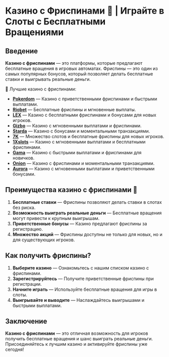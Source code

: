 # Казино с Фриспинами 🎁 | Играйте в Слоты с Бесплатными Вращениями

## Введение

**Казино с фриспинами** — это платформы, которые предлагают бесплатные вращения в игровых автоматах. Фриспины — это один из самых популярных бонусов, который позволяет делать бесплатные ставки и выигрывать реальные деньги.

🎰 Лучшие казино с фриспинами:

- **[Pokerdom](https://brandplay.link/4k77v2yx)** — Казино с приветственными фриспинами и быстрыми выплатами.
- **[Riobet](https://brandplay.link/7xBLTPyj)** — Бесплатные фриспины и мгновенные выплаты.
- **[LEX](https://brandplay.link/zW4hdDFV)** — Казино с бесплатными фриспинами и бонусами для новых игроков.
- **[Gizbo](https://brandplay.link/bprXw4YV)** — Казино с мгновенными выплатами и фриспинами.
- **[Starda](https://brandplay.link/fB7xwRFL)** — Казино с бонусами и моментальными транзакциями.
- **[7K](https://brandplay.link/BvQyFShp)** — Множество слотов и бесплатные фриспины для новых игроков.
- **[1Xslots](https://brandplay.link/hSB1khtr)** — Казино с мгновенными выплатами и бесплатными фриспинами.
- **[Gama](https://brandplay.link/j6NMKsDz)** — Казино с быстрыми выплатами и фриспинами для новичков.
- **[Onion](https://brandplay.link/zBGRVpQ9)** — Казино с фриспинами и моментальными транзакциями.
- **[Aurora](https://10trafic-stat2.com/click/668546556bcc6313411604bd/6766/13032/subaccount)** — Казино с мгновенными выплатами и приветственными бонусами.

## Преимущества казино с фриспинами 🎯

1. **Бесплатные ставки** — Фриспины позволяют делать ставки в слотах без риска.
2. **Возможность выиграть реальные деньги** — Бесплатные вращения могут привести к крупным выигрышам.
3. **Приветственные бонусы** — Казино предлагают фриспины за регистрацию.
4. **Множество акций** — Фриспины доступны не только для новых, но и для существующих игроков.

## Как получить фриспины?

1. **Выберите казино** — Ознакомьтесь с нашим списком казино с фриспинами.
2. **Зарегистрируйтесь** — Получите приветственные фриспины при регистрации.
3. **Начните играть** — Используйте бесплатные вращения для игры в слоты.
4. **Выигрывайте и выводите** — Наслаждайтесь выигрышами и быстрыми выплатами.

## Заключение

**Казино с фриспинами** — это отличная возможность для игроков получить бесплатные вращения и шанс выиграть реальные деньги. Присоединяйтесь к лучшим казино и активируйте фриспины уже сегодня!
